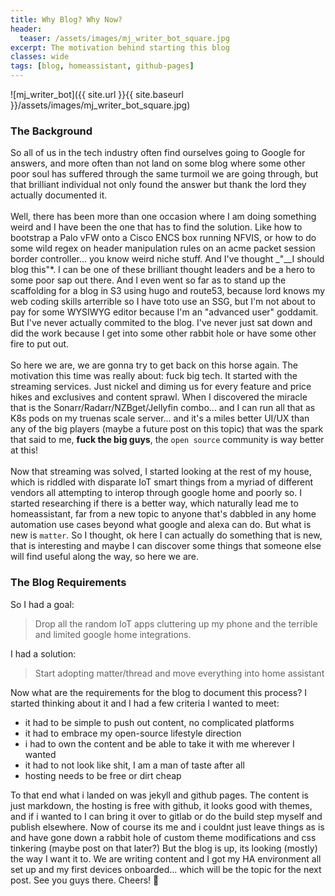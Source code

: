 ```yaml
---
title: Why Blog? Why Now?
header:
  teaser: /assets/images/mj_writer_bot_square.jpg
excerpt: The motivation behind starting this blog
classes: wide
tags: [blog, homeassistant, github-pages]
---
```


![mj_writer_bot]({{ site.url }}{{ site.baseurl }}/assets/images/mj_writer_bot_square.jpg)

### The Background

So all of us in the tech industry often find ourselves going to Google for answers, and more often than not land on some blog where some other poor soul has suffered through the same turmoil we are going through, but that brilliant individual not only found the answer but thank the lord they actually documented it.  
<br/>
Well, there has been more than one occasion where I am doing something weird and I have been the one that has to find the solution.  Like how to bootstrap a Palo vFW onto a Cisco ENCS box running NFVIS, or how to do some wild regex on header manipulation rules on an acme packet session border controller... you know weird niche stuff.  And I've thought _"__I should blog this"*.  I can be one of these brilliant thought leaders and be a hero to some poor sap out there.  And I even went so far as to stand up the scaffolding for a blog in S3 using hugo and route53, because lord knows my web coding skills arterrible so I have toto use an SSG, but I'm not about to pay for some WYSIWYG editor because I'm an "advanced user" goddamit. But I've never actually commited to the blog.  I've never just sat down and did the work because I get into some other rabbit hole or have some other fire to put out.  
<br/>
So here we are, we are gonna try to get back on this horse again.  The motivation this time was really about: fuck big tech.  It started with the streaming services.  Just nickel and diming us for every feature and price hikes and exclusives and content sprawl.  When I discovered the miracle that is the Sonarr/Radarr/NZBget/Jellyfin combo... and I can run all that as K8s pods on my truenas scale server... and it's a miles better UI/UX than any of the big players (maybe a future post on this topic)
that was the spark that said to me, **fuck the big guys**, the `open source` community is way better at this!  
<br/>
Now that streaming was solved, I started looking at the rest of my house, which is riddled with disparate IoT smart things from a myriad of different vendors all attempting to interop through google home and poorly so.  I started researching if there is a better way, which naturally lead me to homeassistant, far from a new topic to anyone that's dabbled in any home automation use cases beyond what google and alexa can do.  But what is new is `matter`.  So I thought, ok here I can actually do something that is new, that is interesting and maybe I can discover some things that someone else will find useful along the way, so here we are.  

### The Blog Requirements
So I had a goal: 
> Drop all the random IoT apps cluttering up my phone and the terrible and limited google home integrations.  

I had a solution: 
> Start adopting matter/thread and move everything into home assistant  

Now what are the requirements for the blog to document this process? I started thinking about it and I had a few criteria I wanted to meet:

- it had to be simple to push out content, no complicated platforms
- it had to embrace my open-source lifestyle direction
- i had to own the content and be able to take it with me wherever I wanted
- it had to not look like shit, I am a man of taste after all
- hosting needs to be free or dirt cheap

To that end what i landed on was jekyll and github pages.  The content is just markdown, the hosting is free with github, it looks good with themes, and if i wanted to I can bring it over to gitlab or do the build step myself and publish elsewhere.  Now of course its me and i couldnt just leave things as is and have gone down a rabbit hole of custom theme modifications and css tinkering (maybe post on that later?) But the blog is up, its looking (mostly) the way I want it to.  We are writing content and I got my HA environment all set up and my first devices onboarded... which will be the topic for the next post.  See you guys there. Cheers! 🍻